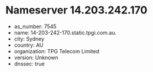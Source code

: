 # Nameserver 14.203.242.170

* as_number: 7545
* name: 14-203-242-170.static.tpgi.com.au.
* city: Sydney
* country: AU
* organization: TPG Telecom Limited
* version: Unknown
* dnssec: true
